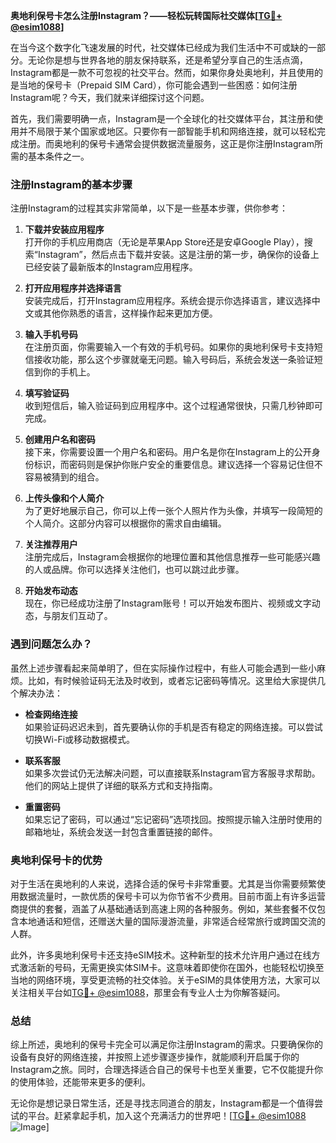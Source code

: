 **奥地利保号卡怎么注册Instagram？——轻松玩转国际社交媒体[[TG💪+ @esim1088](https://t.me/s/esim1088)]**

在当今这个数字化飞速发展的时代，社交媒体已经成为我们生活中不可或缺的一部分。无论你是想与世界各地的朋友保持联系，还是希望分享自己的生活点滴，Instagram都是一款不可忽视的社交平台。然而，如果你身处奥地利，并且使用的是当地的保号卡（Prepaid SIM Card），你可能会遇到一些困惑：如何注册Instagram呢？今天，我们就来详细探讨这个问题。

首先，我们需要明确一点，Instagram是一个全球化的社交媒体平台，其注册和使用并不局限于某个国家或地区。只要你有一部智能手机和网络连接，就可以轻松完成注册。而奥地利的保号卡通常会提供数据流量服务，这正是你注册Instagram所需的基本条件之一。

### 注册Instagram的基本步骤

注册Instagram的过程其实非常简单，以下是一些基本步骤，供你参考：

1. **下载并安装应用程序**  
   打开你的手机应用商店（无论是苹果App Store还是安卓Google Play），搜索“Instagram”，然后点击下载并安装。这是注册的第一步，确保你的设备上已经安装了最新版本的Instagram应用程序。

2. **打开应用程序并选择语言**  
   安装完成后，打开Instagram应用程序。系统会提示你选择语言，建议选择中文或其他你熟悉的语言，这样操作起来更加方便。

3. **输入手机号码**  
   在注册页面，你需要输入一个有效的手机号码。如果你的奥地利保号卡支持短信接收功能，那么这个步骤就毫无问题。输入号码后，系统会发送一条验证短信到你的手机上。

4. **填写验证码**  
   收到短信后，输入验证码到应用程序中。这个过程通常很快，只需几秒钟即可完成。

5. **创建用户名和密码**  
   接下来，你需要设置一个用户名和密码。用户名是你在Instagram上的公开身份标识，而密码则是保护你账户安全的重要信息。建议选择一个容易记住但不容易被猜到的组合。

6. **上传头像和个人简介**  
   为了更好地展示自己，你可以上传一张个人照片作为头像，并填写一段简短的个人简介。这部分内容可以根据你的需求自由编辑。

7. **关注推荐用户**  
   注册完成后，Instagram会根据你的地理位置和其他信息推荐一些可能感兴趣的人或品牌。你可以选择关注他们，也可以跳过此步骤。

8. **开始发布动态**  
   现在，你已经成功注册了Instagram账号！可以开始发布图片、视频或文字动态，与朋友们互动了。

### 遇到问题怎么办？

虽然上述步骤看起来简单明了，但在实际操作过程中，有些人可能会遇到一些小麻烦。比如，有时候验证码无法及时收到，或者忘记密码等情况。这里给大家提供几个解决办法：

- **检查网络连接**  
  如果验证码迟迟未到，首先要确认你的手机是否有稳定的网络连接。可以尝试切换Wi-Fi或移动数据模式。

- **联系客服**  
  如果多次尝试仍无法解决问题，可以直接联系Instagram官方客服寻求帮助。他们的网站上提供了详细的联系方式和支持指南。

- **重置密码**  
  如果忘记了密码，可以通过“忘记密码”选项找回。按照提示输入注册时使用的邮箱地址，系统会发送一封包含重置链接的邮件。

### 奥地利保号卡的优势

对于生活在奥地利的人来说，选择合适的保号卡非常重要。尤其是当你需要频繁使用数据流量时，一款优质的保号卡可以为你节省不少费用。目前市面上有许多运营商提供的套餐，涵盖了从基础通话到高速上网的各种服务。例如，某些套餐不仅包含本地通话和短信，还赠送大量的国际漫游流量，非常适合经常旅行或跨国交流的人群。

此外，许多奥地利保号卡还支持eSIM技术。这种新型的技术允许用户通过在线方式激活新的号码，无需更换实体SIM卡。这意味着即使你在国外，也能轻松切换至当地的网络环境，享受更流畅的社交体验。关于eSIM的具体使用方法，大家可以关注相关平台如[TG💪+ @esim1088](https://t.me/s/esim1088)，那里会有专业人士为你解答疑问。

### 总结

综上所述，奥地利的保号卡完全可以满足你注册Instagram的需求。只要确保你的设备有良好的网络连接，并按照上述步骤逐步操作，就能顺利开启属于你的Instagram之旅。同时，合理选择适合自己的保号卡也至关重要，它不仅能提升你的使用体验，还能带来更多的便利。

无论你是想记录日常生活，还是寻找志同道合的朋友，Instagram都是一个值得尝试的平台。赶紧拿起手机，加入这个充满活力的世界吧！[[TG💪+ @esim1088](https://t.me/s/esim1088) ![Image](https://i.postimg.cc/4NQfJmqS/Snipaste-2025-05-13-00-14-12.png)]